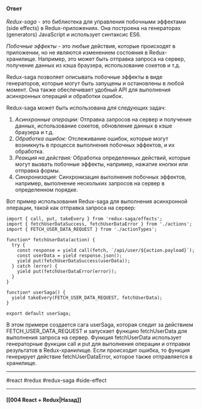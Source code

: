 #### Ответ

*Redux-saga* - это библиотека для управления побочными эффектами (side effects) в Redux-приложениях. Она построена на генераторах (generators) JavaScript и использует синтаксис ES6.

*Побочные эффекты* - это любые действия, которые происходят в приложении, но не являются изменением состояния в Redux-хранилище. Например, это может быть отправка запроса на сервер, получение данных из кэша браузера, использование сокетов и т.д.

Redux-saga позволяет описывать побочные эффекты в виде генераторов, которые могут быть запущены и остановлены в любой момент. Она также обеспечивает удобный API для выполнения асинхронных операций и обработки ошибок.

Redux-saga может быть использована для следующих задач:
1. *Асинхронные операции:* Отправка запросов на сервер и получение данных, использование сокетов, обновление данных в кэше браузера и т.д.
2. *Обработка ошибок:* Отслеживание ошибок, которые могут возникнуть в процессе выполнения побочных эффектов, и их обработка.
3. *Реакция на действия:* Обработка определенных действий, которые могут вызвать побочные эффекты, например, нажатие кнопки или отправка формы.
4. *Синхронизация:* Синхронизация выполнения побочных эффектов, например, выполнение нескольких запросов на сервер в определенном порядке.

Вот пример использования Redux-saga для выполнения асинхронной операции, такой как отправка запроса на сервер:

```
import { call, put, takeEvery } from 'redux-saga/effects';
import { fetchUserDataSuccess, fetchUserDataError } from './actions';
import { FETCH_USER_DATA_REQUEST } from './actionTypes';

function* fetchUserData(action) {
  try {
    const response = yield call(fetch, `/api/user/${action.payload}`);
    const userData = yield response.json();
    yield put(fetchUserDataSuccess(userData));
  } catch (error) {
    yield put(fetchUserDataError(error));
  }
}

function* userSaga() {
  yield takeEvery(FETCH_USER_DATA_REQUEST, fetchUserData);
}

export default userSaga;
```

В этом примере создается сага userSaga, которая следит за действием FETCH_USER_DATA_REQUEST и запускает функцию fetchUserData для выполнения запроса на сервер. Функция fetchUserData использует генераторные функции call и put для выполнения операции и отправки результатов в Redux-хранилище. Если происходит ошибка, то функция генерирует действие fetchUserDataError, которое также отправляется в хранилище.

____
#react #redux #redux-saga #side-effect 

____

#### [[004 React + Redux|Назад]]